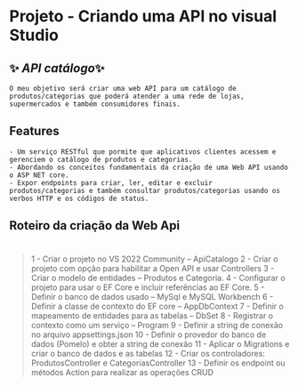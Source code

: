 # Projeto - Criando uma API no visual Studio
## ✨ _API catálogo_✨

    O meu objetivo será criar uma web API para um catálogo de produtos/categorias que poderá atender a uma rede de lojas, supermercados e também consumidores finais.



## Features

    - Um serviço RESTful que pormite que aplicativos clientes acessem e gerenciem o catálogo de produtos e categorias.
    - Abordando os conceitos fundamentais da criação de uma Web API usando o ASP NET core.
    - Expor endpoints para criar, ler, editar e excluir produtos/categorias e também consultar produtos/categorias usando os verbos HTTP e os códigos de status.


## Roteiro da criação da Web Api
#
#
> 1 - Criar o projeto no VS 2022 Community – ApiCatalogo
> 2 - Criar o projeto com opção para habilitar a Open API e usar Controllers
> 3 - Criar o modelo de entidades – Produtos e Categoria.
> 4 - Configurar o projeto para usar o EF Core e incluir referências ao EF Core.
> 5 - Definir o banco de dados usado – MySql e MySQL Workbench
> 6 - Definir a classe de contexto do EF core – AppDbContext
> 7 - Definir o mapeamento de entidades para as tabelas – DbSet<T>
> 8 - Registrar o contexto como um serviço – Program
> 9 - Definir a string de conexão no arquivo appsettings.json
> 10 - Definir o provedor do banco de dados (Pomelo) e obter a string de conexão
> 11 - Aplicar o Migrations e criar o banco de dados e as tabelas
> 12 - Criar os controladores: ProdutosController e CategoriasController
> 13 - Definir os endpoint ou métodos Action para realizar as operações CRUD

